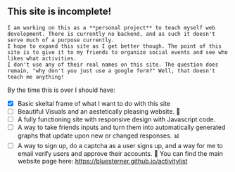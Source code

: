 ## This site is incomplete!


```
I am working on this as a **personal project** to teach myself web development. There is currently no backend, and as such it doesn't serve much of a purpose currently.
I hope to expand this site as I get better though. The point of this site is to give it to my friends to organize social events and see who likes what activities.
I don't use any of their real names on this site. The question does remain, "why don't you just use a google form?" Well, that doesn't teach me anything!
```

By the time this is over I should have:

- [x] Basic skeltal frame of what I want to do with this site
- [ ] Beautiful Visuals and an aestetically pleasing website. 🌸
- [ ] A fully functioning site with responsive design with Javascript code.
- [ ] A way to take friends inputs and turn them into automatically generated graphs that update upon new or changed responses. :bar_chart:
- [ ] A way to sign up, do a captcha as a user signs up, and a way for me to email verify users and approve their accounts. 📩
You can find the main website page here: https://bluesterner.github.io/activitylist
